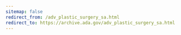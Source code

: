 ```yaml
---
sitemap: false 
redirect_from: /adv_plastic_surgery_sa.html 
redirect_to: https://archive.ada.gov/adv_plastic_surgery_sa.html 
---
```


